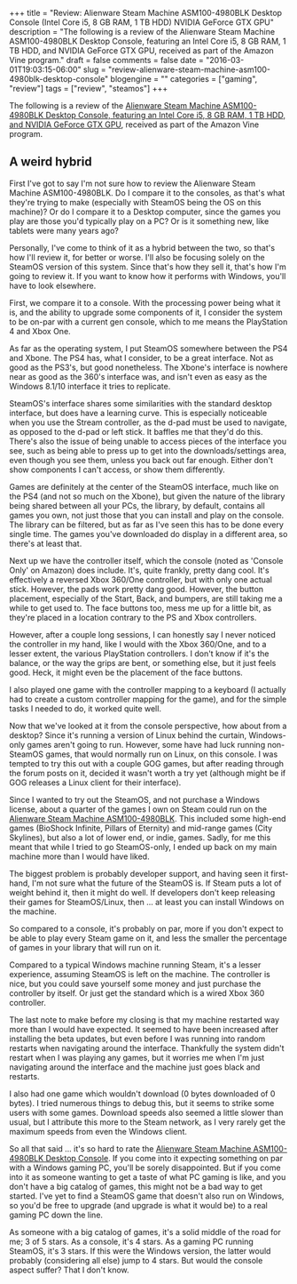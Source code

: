 +++
title = "Review: Alienware Steam Machine ASM100-4980BLK Desktop Console (Intel Core i5, 8 GB RAM, 1 TB HDD) NVIDIA GeForce GTX GPU"
description = "The following is a review of the Alienware Steam Machine ASM100-4980BLK Desktop Console, featuring an Intel Core i5, 8 GB RAM, 1 TB HDD, and NVIDIA GeForce GTX GPU, received as part of the Amazon Vine program."
draft = false
comments = false
date = "2016-03-01T19:03:15-06:00"
slug = "review-alienware-steam-machine-asm100-4980blk-desktop-console"
blogengine = ""
categories = ["gaming", "review"]
tags = ["review", "steamos"]
+++

The following is a review of the [Alienware Steam Machine ASM100-4980BLK Desktop Console, featuring an Intel Core i5, 8 GB RAM, 1 TB HDD, and NVIDIA GeForce GTX GPU][1], received as part of the Amazon Vine program.

## A weird hybrid

First I've got to say I'm not sure how to review the Alienware Steam Machine ASM100-4980BLK. Do I compare it to the consoles, as that's what they're trying to make (especially with SteamOS being the OS on this machine)? Or do I compare it to a Desktop computer, since the games you play are those you'd typically play on a PC? Or is it something new, like tablets were many years ago?

Personally, I've come to think of it as a hybrid between the two, so that's how I'll review it, for better or worse. I'll also be focusing solely on the SteamOS version of this system. Since that's how they sell it, that's how I'm going to review it. If you want to know how it performs with Windows, you'll have to look elsewhere.

First, we compare it to a console. With the processing power being what it is, and the ability to upgrade some components of it, I consider the system to be on-par with a current gen console, which to me means the PlayStation 4 and Xbox One.

As far as the operating system, I put SteamOS somewhere between the PS4 and Xbone. The PS4 has, what I consider, to be a great interface. Not as good as the PS3's, but good nonetheless. The Xbone's interface is nowhere near as good as the 360's interface was, and isn't even as easy as the Windows 8.1/10 interface it tries to replicate.

SteamOS's interface shares some similarities with the standard desktop interface, but does have a learning curve. This is especially noticeable when you use the Stream controller, as the d-pad must be used to navigate, as opposed to the d-pad or left stick. It baffles me that they'd do this. There's also the issue of being unable to access pieces of the interface you see, such as being able to press up to get into the downloads/settings area, even though you see them, unless you back out far enough. Either don't show components I can't access, or show them differently.

Games are definitely at the center of the SteamOS interface, much like on the PS4 (and not so much on the Xbone), but given the nature of the library being shared between all your PCs, the library, by default, contains all games you own, not just those that you can install and play on the console. The library can be filtered, but as far as I've seen this has to be done every single time. The games you've downloaded do display in a different area, so there's at least that.

Next up we have the controller itself, which the console (noted as 'Console Only' on Amazon) does include. It's, quite frankly, pretty dang cool. It's effectively a reversed Xbox 360/One controller, but with only one actual stick. However, the pads work pretty dang good. However, the button placement, especially of the Start, Back, and bumpers, are still taking me a while to get used to. The face buttons too, mess me up for a little bit, as they're placed in a location contrary to the PS and Xbox controllers.

However, after a couple long sessions, I can honestly say I never noticed the controller in my hand, like I would with the Xbox 360/One, and to a lesser extent, the various PlayStation controllers. I don't know if it's the balance, or the way the grips are bent, or something else, but it just feels good. Heck, it might even be the placement of the face buttons.

I also played one game with the controller mapping to a keyboard (I actually had to create a custom controller mapping for the game), and for the simple tasks I needed to do, it worked quite well.

Now that we've looked at it from the console perspective, how about from a desktop? Since it's running a version of Linux behind the curtain, Windows-only games aren't going to run. However, some have had luck running non-SteamOS games, that would normally run on Linux, on this console. I was tempted to try this out with a couple GOG games, but after reading through the forum posts on it, decided it wasn't worth a try yet (although might be if GOG releases a Linux client for their interface).

Since I wanted to try out the SteamOS, and not purchase a Windows license, about a quarter of the games I own on Steam could run on the [Alienware Steam Machine ASM100-4980BLK][1]. This included some high-end games (BioShock Infinite, Pillars of Eternity) and mid-range games (City Skylines), but also a lot of lower end, or indie, games. Sadly, for me this meant that while I tried to go SteamOS-only, I ended up back on my main machine more than I would have liked.

The biggest problem is probably developer support, and having seen it first-hand, I'm not sure what the future of the SteamOS is. If Steam puts a lot of weight behind it, then it might do well. If developers don't keep releasing their games for SteamOS/Linux, then ... at least you can install Windows on the machine.

So compared to a console, it's probably on par, more if you don't expect to be able to play every Steam game on it, and less the smaller the percentage of games in your library that will run on it.

Compared to a typical Windows machine running Steam, it's a lesser experience, assuming SteamOS is left on the machine. The controller is nice, but you could save yourself some money and just purchase the controller by itself. Or just get the standard which is a wired Xbox 360 controller.

The last note to make before my closing is that my machine restarted way more than I would have expected. It seemed to have been increased after installing the beta updates, but even before I was running into random restarts when navigating around the interface. Thankfully the system didn't restart when I was playing any games, but it worries me when I'm just navigating around the interface and the machine just goes black and restarts.

I also had one game which wouldn't download (0 bytes downloaded of 0 bytes). I tried numerous things to debug this, but it seems to strike some users with some games. Download speeds also seemed a little slower than usual, but I attribute this more to the Steam network, as I very rarely get the maximum speeds from even the Windows client.

So all that said ... it's so hard to rate the [Alienware Steam Machine ASM100-4980BLK Desktop Console][1]. If you come into it expecting something on par with a Windows gaming PC, you'll be sorely disappointed. But if you come into it as someone wanting to get a taste of what PC gaming is like, and you don't have a big catalog of games, this might not be a bad way to get started. I've yet to find a SteamOS game that doesn't also run on Windows, so you'd be free to upgrade (and upgrade is what it would be) to a real gaming PC down the line.

As someone with a big catalog of games, it's a solid middle of the road for me; 3 of 5 stars. As a console, it's 4 stars. As a gaming PC running SteamOS, it's 3 stars. If this were the Windows version, the latter would probably (considering all else) jump to 4 stars. But would the console aspect suffer? That I don't know.

[1]: http://amzn.to/1L3RU4m

